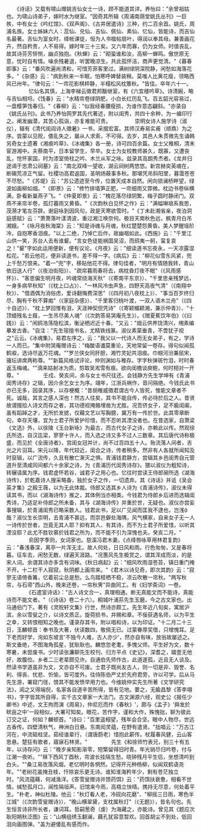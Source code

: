 <!-- { "loadSidebar": true } -->
　　《诗话》又载有啸山赠姚吉仙女士一诗，顾不能道其详。养怡曰："余曾祖姑也。为啸山诗弟子，嫁时水为继室。"因奇其所辑《周浦南荫堂姚氏丛刊》一巨帙，中有女士《吟红馆》、《双声阁》、《古井居遣诗》三种，约二百余首。姚氏，周浦名族。女士姊妹六人：蕊仙、兑仙、吉仙、佩仙、素仙、忆仙，皆能诗，而吉仙名最著。吉仙为室女时，绛帐课徒，恒为人书楹帖扇叶，得润以奉其母。兼善画花卉，然自矜贵，人不易得。嫁时年三十三矣。又六年而寡，仍为女师。时值丧乱，故其诗芬芳悱恻，幽贞独抱。《秋蝉》云："砌蛩谁和汝，高柳一蝉鸣。傲世原无意，忧时自有情。噪余残暑退，听罢晚凉生。共此孤怀洁，商声更觉清。"《暮春即事》云："番风吹遍尚清和，可惜芳菲客里过。满树绿阴深院静，闲愁如海落花多。"《杂感》云："病到秋来一半眠，怕寒呼婢替装棉。莫嗤人比黄花瘦，领略西风已卅年。"律句云："一帘花影棋枰静，半榻松风枕簟秋。"皆佳。卒年六十一。
　　
　　忆仙名其慎，上海李梯云徵君邦黻继室，有《六宜楼吟草》。诗清婉，略与吉仙相埒。《饯春》云："水精帘卷绿阴肥，小白长红历乱飞。百五韶光容易过，一盘樱笋饯春归。"《春柳》云："似我经春腰瘦损，为谁作意态翩斜。"亦录自《姚氏丛刊》。此书乃养怡网罗其先代著述，附以闺秀，共四十余种，为一编印行之。阐发幽潜，其苦心孤诣，亦复难能可贵。
　　
　　崇明女诗人施学诗（淑仪），辑有《清代闺阎诗人徵暑》一书，采掇宏富。其师汉寿易实甫（顺鼎）为之序。尝蒙以见贶，倭乱失之，屡从人求索，不可得。去岁，其邑人朱贯微先生诵韩另奇女士遗著《湘痕吟草》、《冰魂集》各一册，诗可四百余篇。女士父稚桐，清末宦游湘中。夫蔡南平，日本留学生，早卒。女士为女校教师甚久，既寡，又遭丧乱，怆怀家国，时为漆室倚柱之吟、木兰从军之咏。兹录其高朗秀杰者。《龙井归途谒于忠肃公祠墓》云："南北双峰一望收，湖云祠树两悠悠。新宫赫奕英魂在，断碣荒凉正气留。社稷功高君返国，圣明炀蔽事多秋。那堪凭吊斜阳里，暮霭苍苍不尽愁。"《苏堤》云："苏公遗迹至今传，位置天成本自然。闲向锁澜桥畔望，绿波如画柳如烟。"《即景》云："修竹排墙笋正肥，一帘细雨又霏微。枕边书卷纵横满，卧看新巢燕子飞。"《仲夏即景》云："槐花落尽绿阴繁，梅子圆时静闭门。双燕不来帘半卷，孤灯暮雨又黄昏。"《次韵秋白见怀之作》云："满幅琳琅系我思，茂漪才笔左芬辞。谢庭咏到因风句，政是天寒欲雪时。"《丁未赴湘省亲，夜泊洞庭感赋》云："萧萧落叶漾清波，重过湘江唤奈何。极目天南秋色远，枫青月白吊湘娥。"《咏月夜秋海棠》云："知是诗魂与月魂，秋红楚楚怨黄昏。美人梦醒瑶阶冷，自抱寒香泪痕。"以上二绝，乃悼亡后作，故幽咽如此。《西施》云："千里江山供一笑，苏台人去有谁颦。"言女色徒能祸国吴沼，而鸱夷一舸，甯复哀之！"颦"字如此运用便新，便有议论。《月夜》云："细读道书忘夜永，一天凉露湿松花。"若云他花，便非读道书，差不得一字。《病后》云："柳花似雪东风紧，兜上千愁万恨来。"着一"兜"字，移贴他花不得。律句佳者，"明月有情随我转，青山依旧送人行"（《夜泊街阳》）、"疏帘暮雨春将去，病枕昏灯夜不眠"（《风雨感怀》）、"客思偏生明月夜，吟魂常绕海天秋"（《寄南平东京》）、"千里思亲残梦远，一身多病早秋知"（《枕上口占》）、"一林风冷虫声急，四野天高夜气清"（《南翔中秋》）、"借酒偶为消俗虑，爱诗翻悔费深思"（《四月初八夜枕上》）、"事当百岁终归尽，胸有千秋不算痴"（《家庭杂感》）、"千里客归桃叶渡，一双人语木兰舟"（《四十自述》）、"枕上梦回惟有泪，天涯神契但凭诗"（《寄颖楣颖湘，兼示仲青》）、"十顶蜡残名士屐，一生吊尽美人魂"（《次韵答易哭庵先生》）。《赠夏蕉饮年伯》（《曰践》）云："闲鸥浩荡隐松滨，衡泌栖迟近十春。"又云："烟云供养饶清兴，缃素编摹发古香。"自注："先生宿擅书名，尤精铁线篆。淑仪素蒙垂青，不啻犹子视之"云云。《冰魂集》，易君左序之，云："我父以一代诗人而无女弟子，有之，学诗一人而已。"集中附哭庵赠诗云："梅酸语谶莫重论，天地常留一卷存。得句似闻孤鹤唳，选诗尽返万花魂。""罗兰侠女同肝胆，湘竹灵妃共泪痕。巾帼河汾兼屈宋，骚坛讲席两称尊。""新篇风格试评论，仲则渊如与稚存。字字秋弹斑竹泪，时时春返玉梅魂。""滴来姑射冰为质，剪取吴淞雪有痕。欲向闺檐谈庾鲍，何时相对一开尊。"
　　
　　壬戍、癸亥间，余与女士书尺往还。会钱静方先生学坤有《青浦闺秀诗存》之辑，因介余乞女士为序。翊年，江浙兵祸作，音问隔绝。今钱氏此书亦已无多，因录其序，以存梗概："昔胡稚威徵君谓古今人皆死，惟能文章者不死。诚哉，其言之感人深也！然古人往矣，其书不能自传，传必待於后之人。昔贤故谓掇拾人诗文而存之者，其功德视掩骼埋凿为尤胜。况吾侪女子，足不腧闺阖，虽有蹈踔之才，无所於发摅，仅藉文艺以写胸臆，冀万有一传於世。此其零章断句，幸存天壤，宜为士君子所爱护珍惜，而不忍听其湮没者也。在昔选家，自萧梁《文选》外，以徐陵《玉台新咏》为最古，而古代女子之诗，亦赖此以传。然观徐氏所选，自汉迄梁，寥寥十许人，而入选之诗又多不过人三数章。其后唐代诗称极盛，而见於《全唐诗者》，宫闺女冠并计，尚不过百四五十人。殆流落人间者，吉光之片羽耳。宋元以降，年代较近，闺合之诗，传者稍多。然非有人各就所闻知及时裒辑，以广流传，久且有散亡澌灭之惧。青浦钱君静方，尝辑其乡邑闺秀自元管道升至清咸同间都六十余家之诗，为《青浦历代闺秀诗存》。猥以淑仪为粗知诗，转辗请属为序。钱君虚怀若谷，诚君子之用心也。忆往时尝读王侍郎昶所选《湖海诗传》，於乾嘉诗人搜采略备，独於女子之作，一切遗弃。其《诗话》并诋《吴会英才集》之殿王薇，以为无此体裁。侍郎又选其乡人诗为《青浦诗传》，淑仪未得读其书，而以《湖海诗传》推之，其体例当亦相类。今钱君为侍郎乡后进而选辑闺秀诗，乃适足补侍郎之所未备，其与《湖海诗传》并重於世，无疑也。淑仪亦尝妄事搜辑，於青浦闺秀已略采数人。钱君此书，足以广见闻而匡我不逮也，岂浅哉？淑仪生长崇明，去青浦不甚远，而崇邑僻处海隅，风气横家，自来女子无一人一诗传於世者，岂竟无其人耶？抑有其人、有其诗，而不为士君子所爱惜，以听其湮没耶？此尤不胜钦慕於钱君之所为，而不能不引为深愧也夫。癸亥二月。"
　　
　　俞因字季则，女词家也。慈溪冯君木妻。《点绛唇咏草用林君复韵》云："春浅春深，离亭一片浑无主。故人何处，日日风和雨。行色匆匆，又是春将暮。征车去，闲愁无数，绿遍天涯路。"况蕙风先生极赏之，谓其浑成而淡，的是宋人词。余谓其诗亦多含有词味。《秋日病起》云："细风吹雨湿苍苔，镇日重门掩不开。十二栏干人寂寂，秋阴都上画帘来。"《君木以诗见奇，即次其韵》云："寂寥无语倚香篝，忆着前尘总是愁。么鸟踏枝栖不稳，凉云吹散一帘秋。"两写秋帘，与石帚"西山外，晚来还卷，一帘秋霁"异曲同工。有《妇学斋词》一卷。
　　
　　《石遣室诗话》："古人诗文合一，真理相通。断无真能文而不能诗，真能诗而不能文者。"（《诗话》卷二十六）。桐城叶浦荪先生玉磨，今之古文家也。出马通伯门下。著有《灵贶轩文集》行世，然诗亦颇工。先生年近八旬矣，寓居沪滨，余以雪叟之介，以诗文质正。旋荷损书，并赐和章。不佞获遇名师，以为平生之幸，又转恨相知之晚也。谨录存其书，附以唱和诗，以为印证。"十二月二十三日，玉麟顿首：奉书及大著，伏读数四，敬佩无已。过蒙眷厚奖借，只增愧耳。足下老而好学，洵如东坡言'不独今人难，古人亦少'，然亦自有味，放翁故屡述之。斯文垂绝，不图海角孤星，犹耿耿也。麟悠忽老耄，多愧父师。平生好为文，数十寒暑，未尝废书。少时读张濂聊先生校刊、归方平点《史记》，深耆之，嬉壹无他好，故腹俭。乡者二三老辈颇见许。自通伯先师作古，此道遂孤，近且无人谈及。然读书学道虽非为文，文亦自不可废。士君子既尚友古人，则一切是非、毁誉、名利、得丧、忧悲、忻愉，皆可度外。往侍陈伯严丈於先府君旁，许以可学。后从马先生游，署窥门径，恨其不能发愤早用力也。今维姚仲实先生所著《文学研究法》，阅之又得端倪，名家各自道辛苦所得，皆有见地。要之，无腧昌黎《答李翊书》，字字皆其所自得，实千古文章家一大法门。古文渊源六经，观史公《报任少卿书》中述，文王拘而演《周易》，仲尼厄而作《春秋》'，颇与《孟子》'舜发於畎亩之中'一段相似，大署可知矣。眼花，苦作字，谨和大作，殊愧拙，聊为彼此订交之证，何如？麟顿首。"诗曰："百里遥相望，残年会合坚。眼中人物尽，世远古香传。四壁清秋气，神洲白日悬。东南闳灵蕴，在野有遣贤。"拙唱云："万古江河在，中流砥柱坚。茹经谁辈行，（谓唐蔚老）惜抱此薪传。杖履春风健，云山客思悬。楚狂有歌者，寤寐石林贤。"
　　
　　先生《和徐师竹表兄，别三十有五年，以诗存问》云："晚岁亲知影渐零，短檠留得旧时青。年光销尽归吟卷，付与江潮一夜听。""秣下西风丁酉秋，帘波长挂隔生愁。晓钟残月平生侣，坐想清吟到白头。""桑江易改落风烟，老忆明时各惘然。记得开元种杨柳，似闻双鹤语尧年。""老树花虽掩丑枝，忏除哀乐更无诗。谁知淮海矜年少，剩有苍茫独立时。"风流蕴藉，何减渔洋。《答雪叟赠诗并馈药饵》云："药饵扶衰惫，相看不世情。缄愁孤月口，闻性隔垣声。旧馆来今雨，高梧立快晴。携持无尽意，何处着平生。"朴老，神似杜陵。他云："秋灯看人老，冷砚向花磨"、"柳摇三日雨，寒色半江城"（《次韵雪叟赠诗》）、"晚山横翠黛，支枕属秋灯"（《无题》），皆名句也。先生恒言诗非所长者，谦词耳。哲嗣葱奇（虔）为海藏之，亦能诗。曾见其《题应次耿阳朔秋泛图》云："山横组绣玉翻澜，藕孔犹容意暂欢。回首胡尘不到处，低回泪向画图弹。"盖为避倭乱有感而作。
　　
